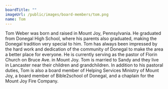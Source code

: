 ```yaml
---
boardTitle: ""
imageUrl: /public/images/board-members/tom.png
name: Tom
---
```

Tom Weber was born and raised in Mount Joy, Pennsylvania. He graduated from Donegal High School, where his parents also graduated, making the Donegal tradition very special to him. Tom has always been impressed by the hard work and dedication of the community of Donegal to make the area a better place for everyone. He is currently serving as the pastor of Florin Church on Bruce Ave. in Mount Joy. Tom is married to Sandy and they live in Lancaster near their children and grandchildren. In addition to his pastoral duties, Tom is also a board member of Helping Services Ministry of Mount Joy, a board member of Bible2school of Donegal, and a chaplain for the Mount Joy Fire Company.
